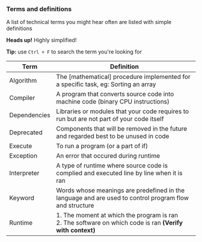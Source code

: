### Terms and definitions

A list of technical terms you might hear often are listed with simple definitions

**Heads up!** Highly simplified!

**Tip:** use `Ctrl + F` to search the term you're looking for

| Term         | Definition                                                                                                  |
| ------------ | ----------------------------------------------------------------------------------------------------------- |
| Algorithm    | The [mathematical] procedure implemented for a specific task, eg: Sorting an array                          |
| Compiler     | A program that converts source code into machine code (binary CPU instructions)                             |
| Dependencies | Libraries or modules that your code requires to run but are not part of your code itself                    |
| Deprecated   | Components that will be removed in the future and regarded best to be unused in code                        |
| Execute      | To run a program (or a part of if)                                                                          |
| Exception    | An error that occured during runtime                                                                        |
| Interpreter  | A type of runtime where source code is complied and executed line by line when it is ran                    |
| Keyword      | Words whose meanings are predefined in the language and are used to control program flow and structure      |
| Runtime      | 1. The moment at which the program is ran<br>2. The software on which code is ran **(Verify with context)** |
